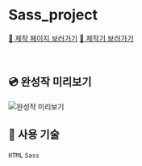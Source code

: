# Sass_project
<a href="https://kimgeundu.github.io/animation_project/">🔗 제작 페이지 보러가기</a> <a href="[https://velog.io/@f_vlkoklv/%EC%95%A0%EB%8B%88%EB%A9%94%EC%9D%B4%EC%85%98%EC%9D%84-%ED%99%9C%EC%9A%A9%ED%95%9C-%EB%AF%B8%EB%8B%88%ED%94%84%EB%A1%9C%EC%A0%9D%ED%8A%B8](https://velog.io/@f_vlkoklv/Sass%EB%A5%BC-%ED%99%9C%EC%9A%A9%ED%95%9C-%EB%AF%B8%EB%8B%88%ED%94%84%EB%A1%9C%EC%A0%9D%ED%8A%B8%EB%AF%B8%EC%99%84%EC%84%B1)https://velog.io/@f_vlkoklv/Sass%EB%A5%BC-%ED%99%9C%EC%9A%A9%ED%95%9C-%EB%AF%B8%EB%8B%88%ED%94%84%EB%A1%9C%EC%A0%9D%ED%8A%B8%EB%AF%B8%EC%99%84%EC%84%B1">🔗 제작기 보러가기</a>

<br>

## 💿 완성작 미리보기
<img src="./images/애니메이션미니프로젝트.gif" alt="완성작 미리보기">

<br>

## 📌 사용 기술

```HTML```  ```Sass```

